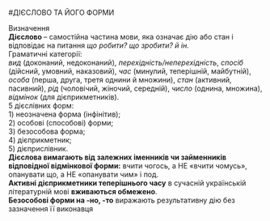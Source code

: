 #ДІЄСЛОВО ТА ЙОГО ФОРМИ

<div class="eoz-wrap">
<span class="eoz">Визначення</span>
<div class="eoz-text">
<b>Дієслово </b> – самостійна частина мови, яка означає дію або стан і відповідає на питання <i>що робити? що зробити? й ін.</i>
</div>
</div>
<div class="eoz-wrap">
<span class="eoz">Граматичні категорії:</span>
<div class="eoz-text">
<i>вид</i> (доконаний, недоконаний), <i>перехідність/неперехідність</i>, <i>спосіб</i> (дійсний, умовний, наказовий), <i>час</i> (минулий, теперішній, майбутній), <i>особа</i> (перша, друга, третя однини й множини), <i>стан</i> (активний, пасивний), <i>рід</i> (чоловічий, жіночий, середній), <i>число</i> (однина, множина), <i>відмінок</i> (для дієприкметників).
</div>
</div>
<div class="eoz-wrap">
<span class="eoz">5 дієслівних форм:</span>
<div class="eoz-text">
1) неозначена форма (інфінітив);<br> 
2) особові (способові) форми;<br> 
3) безособова форма;<br> 
4) дієприкметник;<br> 
5) дієприслівник. 
</div>
</div>
<div class="eoz-wrap">
<div class="eoz-text">
	<b>Дієслова вимагають від залежних іменників чи займенників відповідної відмінкової форми:</b> вчити чогось,  а НЕ «вчити чомусь», опанувати що, а НЕ «опанувати чим» і под.
</div>
</div>
<div class="eoz-wrap">
<div class="eoz-text">
	<b>Активні дієприкметники теперішнього часу</b> в сучасній українській літературній мові <b>вживаються обмежено</b>.
</div>
</div>
<div class="eoz-wrap">
<div class="eoz-text">
	<b>Безособові форми на -но, -то</b> виражають результативну дію без зазначення її виконавця
</div>
</div>